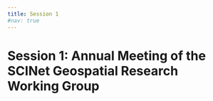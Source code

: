 ```yaml
---
title: Session 1
#nav: true
--- 
```


# Session 1: Annual Meeting of the SCINet Geospatial Research Working Group

